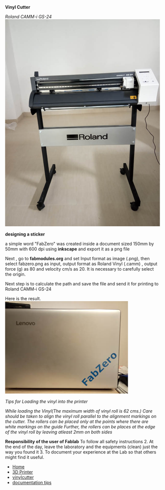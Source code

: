 **Vinyl Cutter**

*Roland CAMM-i GS-24*
![Vinyl](vinylrol.jpg)


**designing a sticker**

a simple word "FabZero" was created inside a document sized 150mm by 50mm with 600 dpi using **inkscape** and export it as a png  file 

Next , go to **fabmodules.org** and set Input format as image (.png), then select fabzero.png as input, output format as Roland Vinyl (.camm) , output force (g) as 80 and velocity cm/s as 20.
It is necessary to carefully select the origin.


Next step is to calculate the path and save the file and send it for printing to Roland CAMM-i GS-24

Here is the result. 
![Vinyl sticker](vinyl.jpg)




*Tips for Loading the vinyl into the printer*


*While loading the Vinyl(The maximum width of vinyl roll is 62 cms.)
Care should be taken to align the vinyl roll parallel to the alignment markings on the cutter.
The rollers can be placed only at the points where there are white markings on the guide 
Further, the rollers can be places at the edge of the vinyl roll by leaving atleast 2mm on both sides*

**Responsibility of the user of Fablab**
To follow all safety instructions 2. At the end of the day, leave the laboratory  and the equipments (clean) just the way you found it 3. To document your experience at the Lab so that others might find it useful.
- [Home](readme.md)
- [3D Printer](3DPrinter.md)
- [vinylcutter](vinylcutter.md)
- [documentation tips](documentation.md)